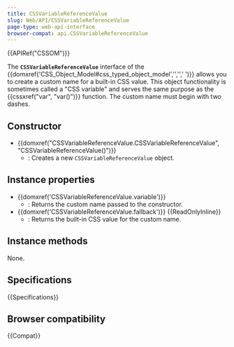 ```yaml
---
title: CSSVariableReferenceValue
slug: Web/API/CSSVariableReferenceValue
page-type: web-api-interface
browser-compat: api.CSSVariableReferenceValue
---
```


{{APIRef("CSSOM")}}

The **`CSSVariableReferenceValue`** interface of the {{domxref('CSS_Object_Model#css_typed_object_model','','',' ')}} allows you to create a custom name for a built-in CSS value. This object functionality is sometimes called a "CSS variable" and serves the same purpose as the {{cssxref("var", "var()")}} function. The custom name must begin with two dashes.

## Constructor

- {{domxref("CSSVariableReferenceValue.CSSVariableReferenceValue", "CSSVariableReferenceValue()")}}
  - : Creates a new `CSSVariableReferenceValue` object.

## Instance properties

- {{domxref('CSSVariableReferenceValue.variable')}}
  - : Returns the custom name passed to the constructor.
- {{domxref('CSSVariableReferenceValue.fallback')}} {{ReadOnlyInline}}
  - : Returns the built-in CSS value for the custom name.

## Instance methods

None.

## Specifications

{{Specifications}}

## Browser compatibility

{{Compat}}
